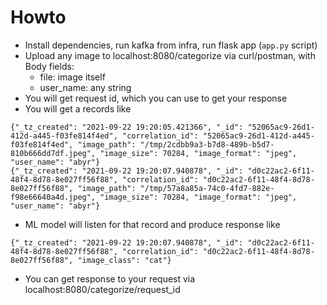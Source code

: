 # Howto
 - Install dependencies, run kafka from infra, run flask app (```app.py``` script)
 - Upload any image to localhost:8080/categorize via curl/postman, with Body fields:
    - file: image itself
    - user_name: any string
 - You will get request id, which you can use to get your response
 - You will get a records like 
 ```
{"_tz_created": "2021-09-22 19:20:05.421366", "_id": "52065ac9-26d1-412d-a445-f03fe814f4ed", "correlation_id": "52065ac9-26d1-412d-a445-f03fe814f4ed", "image_path": "/tmp/2cdbb9a3-b7d8-489b-b5d7-810b666dd7df.jpeg", "image_size": 70284, "image_format": "jpeg", "user_name": "abyr"}
{"_tz_created": "2021-09-22 19:20:07.940878", "_id": "d0c22ac2-6f11-48f4-8d78-8e027ff56f88", "correlation_id": "d0c22ac2-6f11-48f4-8d78-8e027ff56f88", "image_path": "/tmp/57a8a85a-74c0-4fd7-882e-f98e66640a4d.jpeg", "image_size": 70284, "image_format": "jpeg", "user_name": "abyr"}
```
 - ML model will listen for that record and produce response like
```
{"_tz_created": "2021-09-22 19:20:07.940878", "_id": "d0c22ac2-6f11-48f4-8d78-8e027ff56f88", "correlation_id": "d0c22ac2-6f11-48f4-8d78-8e027ff56f88", "image_class": "cat"}
```
- You can get response to your request via localhost:8080/categorize/request_id
